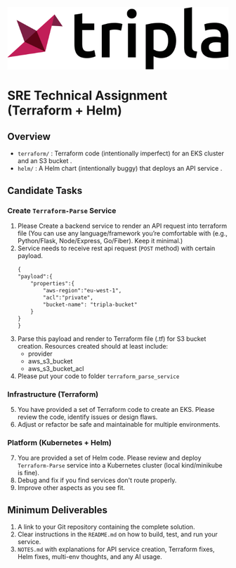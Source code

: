 <div align="center">
   <img src="/img/logo.svg?raw=true" width=600 style="background-color:white;">
</div>

# SRE Technical Assignment (Terraform + Helm)

## Overview
- `terraform/` : Terraform code (intentionally imperfect) for an EKS cluster and an S3 bucket .
- `helm/` : A Helm chart (intentionally buggy) that deploys an API service .

## Candidate Tasks
### Create `Terraform-Parse` Service
1. Please Create a backend service to render an API request into terraform file
   (You can use any language/framework you’re comfortable with (e.g., Python/Flask, Node/Express, Go/Fiber). Keep it minimal.)
2. Service needs to receive rest api request (`POST` method) with certain payload.
    ```
    {
    "payload":{
        "properties":{
            "aws-region":"eu-west-1",
            "acl":"private",
            "bucket-name": "tripla-bucket"
        }
    }
    }
    ```
3. Parse this payload and render to Terraform file (.tf) for S3 bucket creation. Resources created should at least include:
    - provider
    - aws_s3_bucket
    - aws_s3_bucket_acl
4. Please put your code to folder `terraform_parse_service`

### Infrastructure (Terraform)
5. You have provided a set of Terraform code to create an EKS. Please review the code, identify issues or design flaws.
6. Adjust or refactor be safe and maintainable for multiple environments.

### Platform (Kubernetes + Helm)
7. You are provided a set of Helm code. Please review and deploy `Terraform-Parse` service into a Kubernetes cluster (local kind/minikube is fine).
8. Debug and fix if you find services don't route properly.
9. Improve other aspects as you see fit.

## Minimum Deliverables
1.  A link to your Git repository containing the complete solution.
2.  Clear instructions in the `README.md` on how to build, test, and run your service.
3. `NOTES.md` with explanations for API service creation, Terraform fixes, Helm fixes, multi-env thoughts, and any AI usage.

